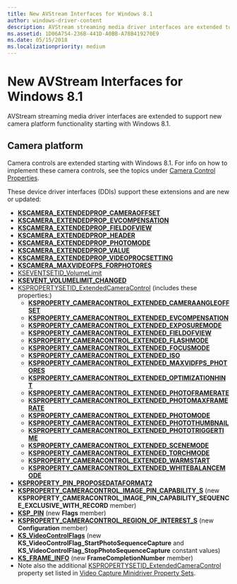 ```yaml
---
title: New AVStream Interfaces for Windows 8.1
author: windows-driver-content
description: AVStream streaming media driver interfaces are extended to support new camera platform functionality starting with Windows 8.1.
ms.assetid: 1D06A754-236B-441D-A0BB-A78B419270E9
ms.date: 05/15/2018
ms.localizationpriority: medium
---
```


# New AVStream Interfaces for Windows 8.1


AVStream streaming media driver interfaces are extended to support new camera platform functionality starting with Windows 8.1.

## Camera platform


Camera controls are extended starting with Windows 8.1. For info on how to implement these camera controls, see the topics under [Camera Control Properties](camera-control-properties.md).

These device driver interfaces (DDIs) support these extensions and are new or updated:

-   [**KSCAMERA\_EXTENDEDPROP\_CAMERAOFFSET**](https://msdn.microsoft.com/library/windows/hardware/dn567560)
-   [**KSCAMERA\_EXTENDEDPROP\_EVCOMPENSATION**](https://msdn.microsoft.com/library/windows/hardware/dn567561)
-   [**KSCAMERA\_EXTENDEDPROP\_FIELDOFVIEW**](https://msdn.microsoft.com/library/windows/hardware/dn567562)
-   [**KSCAMERA\_EXTENDEDPROP\_HEADER**](https://docs.microsoft.com/windows-hardware/drivers/ddi/content/ksmedia/ns-ksmedia-tagkscamera_extendedprop_header)
-   [**KSCAMERA\_EXTENDEDPROP\_PHOTOMODE**](https://docs.microsoft.com/windows-hardware/drivers/ddi/content/ksmedia/ns-ksmedia-tagkscamera_extendedprop_photomode)
-   [**KSCAMERA\_EXTENDEDPROP\_VALUE**](https://docs.microsoft.com/windows-hardware/drivers/ddi/content/ksmedia/ns-ksmedia-tagkscamera_extendedprop_value)
-   [**KSCAMERA\_EXTENDEDPROP\_VIDEOPROCSETTING**](https://msdn.microsoft.com/library/windows/hardware/dn567566)
-   [**KSCAMERA\_MAXVIDEOFPS\_FORPHOTORES**](https://docs.microsoft.com/windows-hardware/drivers/ddi/content/ksmedia/ns-ksmedia-tagkscamera_maxvideofps_forphotores)
-   [KSEVENTSETID\_VolumeLimit](https://msdn.microsoft.com/library/windows/hardware/dn567568)
-   [**KSEVENT\_VOLUMELIMIT\_CHANGED**](https://msdn.microsoft.com/library/windows/hardware/dn567569)
-   [KSPROPERTYSETID\_ExtendedCameraControl](https://msdn.microsoft.com/library/windows/hardware/dn567570) (includes these properties:)
    -   [**KSPROPERTY\_CAMERACONTROL\_EXTENDED\_CAMERAANGLEOFFSET**](https://msdn.microsoft.com/library/windows/hardware/dn567571)
    -   [**KSPROPERTY\_CAMERACONTROL\_EXTENDED\_EVCOMPENSATION**](https://msdn.microsoft.com/library/windows/hardware/dn567572)
    -   [**KSPROPERTY\_CAMERACONTROL\_EXTENDED\_EXPOSUREMODE**](https://msdn.microsoft.com/library/windows/hardware/dn567573)
    -   [**KSPROPERTY\_CAMERACONTROL\_EXTENDED\_FIELDOFVIEW**](https://msdn.microsoft.com/library/windows/hardware/dn567574)
    -   [**KSPROPERTY\_CAMERACONTROL\_EXTENDED\_FLASHMODE**](https://msdn.microsoft.com/library/windows/hardware/dn567575)
    -   [**KSPROPERTY\_CAMERACONTROL\_EXTENDED\_FOCUSMODE**](https://msdn.microsoft.com/library/windows/hardware/dn567576)
    -   [**KSPROPERTY\_CAMERACONTROL\_EXTENDED\_ISO**](https://msdn.microsoft.com/library/windows/hardware/dn567577)
    -   [**KSPROPERTY\_CAMERACONTROL\_EXTENDED\_MAXVIDFPS\_PHOTORES**](https://msdn.microsoft.com/library/windows/hardware/dn567578)
    -   [**KSPROPERTY\_CAMERACONTROL\_EXTENDED\_OPTIMIZATIONHINT**](https://msdn.microsoft.com/library/windows/hardware/dn567579)
    -   [**KSPROPERTY\_CAMERACONTROL\_EXTENDED\_PHOTOFRAMERATE**](https://msdn.microsoft.com/library/windows/hardware/dn567580)
    -   [**KSPROPERTY\_CAMERACONTROL\_EXTENDED\_PHOTOMAXFRAMERATE**](https://msdn.microsoft.com/library/windows/hardware/dn567581)
    -   [**KSPROPERTY\_CAMERACONTROL\_EXTENDED\_PHOTOMODE**](https://msdn.microsoft.com/library/windows/hardware/dn567582)
    -   [**KSPROPERTY\_CAMERACONTROL\_EXTENDED\_PHOTOTHUMBNAIL**](https://msdn.microsoft.com/library/windows/hardware/dn567583)
    -   [**KSPROPERTY\_CAMERACONTROL\_EXTENDED\_PHOTOTRIGGERTIME**](https://msdn.microsoft.com/library/windows/hardware/dn567584)
    -   [**KSPROPERTY\_CAMERACONTROL\_EXTENDED\_SCENEMODE**](https://msdn.microsoft.com/library/windows/hardware/dn567585)
    -   [**KSPROPERTY\_CAMERACONTROL\_EXTENDED\_TORCHMODE**](https://msdn.microsoft.com/library/windows/hardware/dn567586)
    -   [**KSPROPERTY\_CAMERACONTROL\_EXTENDED\_WARMSTART**](https://msdn.microsoft.com/library/windows/hardware/dn567587)
    -   [**KSPROPERTY\_CAMERACONTROL\_EXTENDED\_WHITEBALANCEMODE**](https://msdn.microsoft.com/library/windows/hardware/dn567588)
-   [**KSPROPERTY\_PIN\_PROPOSEDATAFORMAT2**](https://msdn.microsoft.com/library/windows/hardware/dn567589)
-   [**KSPROPERTY\_CAMERACONTROL\_IMAGE\_PIN\_CAPABILITY\_S**](https://msdn.microsoft.com/library/windows/hardware/jj553707) (new **KSPROPERTY\_CAMERACONTROL\_IMAGE\_PIN\_CAPABILITY\_SEQUENCE\_EXCLUSIVE\_WITH\_RECORD** member)
-   [**KSP\_PIN**](https://msdn.microsoft.com/library/windows/hardware/ff566722) (new **Flags** member)
-   [**KSPROPERTY\_CAMERACONTROL\_REGION\_OF\_INTEREST\_S**](https://msdn.microsoft.com/library/windows/hardware/jj151592) (new **Configuration** member)
-   [**KS\_VideoControlFlags**](https://msdn.microsoft.com/library/windows/hardware/ff567696) (new **KS\_VideoControlFlag\_StartPhotoSequenceCapture** and **KS\_VideoControlFlag\_StopPhotoSequenceCapture** constant values)
-   [**KS\_FRAME\_INFO**](https://msdn.microsoft.com/library/windows/hardware/ff567645) (new **FrameCompletionNumber** member)
-   Note also the additional [KSPROPERTYSETID\_ExtendedCameraControl](https://msdn.microsoft.com/library/windows/hardware/dn567570) property set listed in [Video Capture Minidriver Property Sets](https://msdn.microsoft.com/library/windows/hardware/ff568714).

 

 




